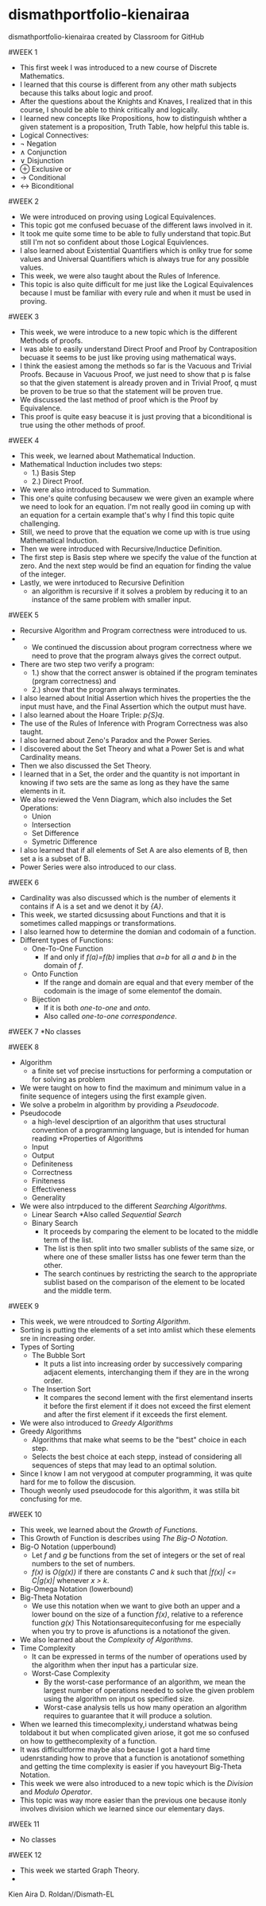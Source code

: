 # dismathportfolio-kienairaa
dismathportfolio-kienairaa created by Classroom for GitHub

#WEEK 1
* This first week I was introduced to a new course of Discrete Mathematics.
* I learned that this course is different from any other math subjects because this talks about logic and proof.
* After the questions about the Knights and Knaves, I realized that in this course, I should be able to think critically and logically.
* I learned new concepts like Propositions, how to distinguish whther a given statement is a proposition, Truth Table, how helpful this table is.
* Logical Connectives:
 * ¬ Negation
 * ∧ Conjunction
 * ∨ Disjunction
 * ⊕ Exclusive or
 * → Conditional
 * ↔ Biconditional

#WEEK 2
* We were introduced on proving using Logical Equivalences.
* This topic got me confused becuase of the different laws involved in it.
* It took me quite some time to be able to fully understand that topic.But still I'm not so confident about those Logical Equivlences.
* I also learned about Existential Quantifiers which is onlky true for some values and Universal Quantifiers which is always true for any possible values.
* This week, we were also taught about the Rules of Inference.
* This topic is also quite difficult for me just like the Logical Equivalences because I must be familiar with every rule and when it must be used in proving.

#WEEK 3
* This week, we were introduce to a new topic which is the different Methods of proofs.
* I was able to easily understand Direct Proof and Proof by Contraposition becuase it seems to be just like proving using mathematical ways.
* I think the easiest among the methods so far is the Vacuous and Trivial Proofs. Because in Vacuous Proof, we just need to show that p is false so that the given statement is already proven and in Trivial Proof, q must be proven to be true so that the statement will be proven true.
* We discussed the last method of proof which is the Proof by Equivalence.
* This proof is quite easy beacuse it is just proving that a biconditional is true using the other methods of proof.

#WEEK 4
* This week, we learned about Mathematical Induction.
* Mathematical Induction includes two steps: 
  * 1.) Basis Step 
  * 2.) Direct Proof.
* We were also introduced to Summation.
* This one's quite confusing becausew we were given an example where we need to look for an equation. I'm not really good iin coming up with an equation for a certain example that's why I find this topic quite challenging.
* Still, we need to prove that the equation we come up with is true using Mathematical Induction.
* Then we were introduced with Recursive/Inductice Definition.
* The first step is Basis step where we specify the value of the function at zero. And the  next step would be find an equation for finding the value of the integer.
* Lastly, we were inrtoduced to Recursive Definition
  * an algorithm is recursive  if it solves a problem by reducing it to an instance of the same problem with smaller input.

#WEEK 5
* Recursive Algorithm and Program correctness were introduced to us.
* * We continued the discussion about program correctness where we need to prove that the program always gives the correct output.
* There are two step two verify a program:
  * 1.) show that the correct answer is obtained if the program teminates (prgram correctness) and 
  * 2.) show that the program always terminates.
* I also learned about Initial Assertion which hives the properties the the input must have, and the Final Assertion which the output must have.
* I also learned about the Hoare Triple: *p{S}q*.
* The use of the Rules of Inference with Program Correctness was also taught.
* I also learned about Zeno's Paradox and the Power Series.
* I discovered about the Set Theory and what a Power Set is and what Cardinality means.
* Then we also discussed the Set Theory.
* I learned that in a Set, the order and the quantity is not important in knowing if two sets are the same as long as they have the same elements in it.
* We also reviewed the Venn Diagram, which also includes the Set Operations:
  * Union
  * Intersection
  * Set Difference
  * Symetric Difference
* I also learned that if all elements of Set A are also elements of B, then set a is a subset of B.
* Power Series were also introduced to our class.

#WEEK 6

* Cardinality was also discussed which is the number of elements it contains if A is a set and we denot it by *{A}*.
* This week, we started dicsussing about Functions and that it is sometimes called mappings or transformations.
* I also learned how to determine the domian and codomain of a function.
* Different types of Functions:
  * One-To-One Function
    * If and only if *f(a)=f(b)* implies that *a=b* for all *a* and *b* in the domain of *f*.
  * Onto Function
    * If the range and domain are equal and that every member of the codomain is the image of some elementof the domain.
  * Bijection
    * If it is both *one-to-one* and *onto*.
    * Also called *one-to-one correspondence*.

#WEEK 7
*No classes

#WEEK 8
* Algorithm
  * a finite set vof precise insrtuctions for performing a computation or for solving as problem
* We were taught on how to find the maximum and minimum value in a finite sequence of integers using the first example given.
* We solve a probelm in algorithm by providing a *Pseudocode*.
* Pseudocode
  * a high-level desciprtion of an algorithm that uses structural convention of a programming language, but is intended for human reading
*Properties of Algorithms
  * Input
  * Output
  * Definiteness
  * Correctness
  * Finiteness
  * Effectiveness
  * Generality
 * We were also intrpduced to the different *Searching Algorithms*.
   * Linear Search
     *Also called *Sequential Search*
   * Binary Search
     * It proceeds by comparing the element to be located to the middle term of the list.
     * The list is then split into two smaller sublists of the same size, or where one of these smaller listss has one fewer term than the other.
     * The search continues by restricting the search to the appropriate sublist based on the comparison of the element to be located and the middle term.


#WEEK 9
* This week, we were ntroudced to *Sorting Algorithm*.
* Sorting is putting the elements of a set into amlist which these elements sre in increasing order.
* Types of Sorting
  * The Bubble Sort
    * It puts a list into increasing order by successively comparing adjacent elements, interchanging them if they are in the wrong order.
  * The Insertion Sort
    * It compares the second lement with the first elementand inserts it before the first element if it does not exceed the first element and after the first element if it exceeds the first element.
 * We were also introduced to *Greedy Algorithms*
 * Greedy Algorithms
   * Algorithms that make what seems to be the "best" choice in each step.
   * Selects the best choice at each stepp, instead of considering all sequences of steps that may lead to an optimal solution.
 * Since I know I am not verygood at computer programming, it was quite hard for me to follow the discusion.
 * Though weonly used pseudocode for this algorithm, it was stilla bit concfusing for me.

#WEEK 10
* This week, we learned about the *Growth of Functions*.
* This Growth of Function is describes using *The Big-O Notation*.
* Big-O Notation (upperbound)
   * Let *f* and *g* be functions from the set of integers or the set of real numbers to the set of numbers.
   * *f(x)* is *O(g(x))* if there are constants *C* and *k* such that *|f(x)| <= C|g(x)|* whenever *x > k*.
* Big-Omega Notation (lowerbound)
* Big-Theta Notation
   * We use this notation when we want to give both an upper and a lower bound on the size of a function *f(x)*, relative to a reference function *g(x)*
 This Notationsarequiteconfusing for me especially when you try to prove is afunctions is a notationof the given.
* We also learned about the *Complexity of Algorithms*.
* Time Complexity
   * It can be expressed in terms of the number of operations used by the algorithm when ther input has a particular size.
   * Worst-Case Complexity
     * By the worst-case performance of an algorithm, we mean the largest number of operations needed to solve the given problem using the algorithm on input os specified size.
     * Worst-case analysis tells us how many operation an algorithm requires to guarantee that it will produce a solution.
* When we learned this timecomplexity,i understand whatwas being toldabout it but when complicated given ariose, it got me so confused on how to getthecomplexity of a function.
* It was difficultforme maybe also because I got a hard time udenrstanding how to prove that a function is anotationof something and getting the time complexity is easier if you haveyourt Big-Theta Notation.
* This week we were also introduced to a new topic which is the *Division* and *Modulo Operator*.
* This topic was way more easier than the previous one because itonly involves division which we learned since our elementary days.

#WEEk 11
* No classes

#WEEK 12
* This week we started Graph Theory.
* 




Kien Aira D. Roldan//Dismath-EL
